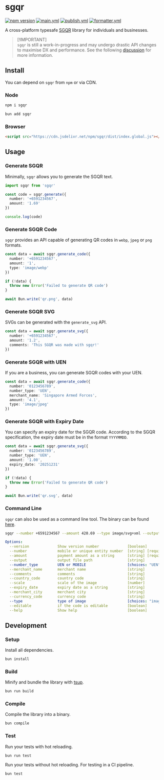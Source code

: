 # sgqr

[![npm version](https://badge.fury.io/js/sgqr.svg)](https://www.npmjs.com/package/sgqr)
[![main.yml](https://github.com/winstxnhdw/sgqr/actions/workflows/main.yml/badge.svg)](https://github.com/winstxnhdw/sgqr/actions/workflows/main.yml)
[![publish.yml](https://github.com/winstxnhdw/sgqr/actions/workflows/publish.yml/badge.svg)](https://github.com/winstxnhdw/sgqr/actions/workflows/publish.yml)
[![formatter.yml](https://github.com/winstxnhdw/sgqr/actions/workflows/formatter.yml/badge.svg)](https://github.com/winstxnhdw/sgqr/actions/workflows/formatter.yml)

A cross-platform typesafe [SGQR](https://www.mas.gov.sg/development/e-payments/sgqr) library for individuals and businesses.

> [!IMPORTANT]\
> `sgqr` is still a work-in-progress and may undergo drastic API changes to maximise DX and performance. See the following [discussion](https://github.com/winstxnhdw/sgqr/discussions/28) for more information.

## Install

You can depend on `sgqr` from `npm` or via CDN.

### Node

```bash
npm i sgqr
```

```bash
bun add sgqr
```

### Browser

```html
<script src="https://cdn.jsdelivr.net/npm/sgqr/dist/index.global.js"></script>
```

## Usage

### Generate SGQR

Minimally, `sgqr` allows you to generate the SGQR text.

```ts
import sgqr from 'sgqr'

const code = sgqr.generate({
  number: '+6591234567',
  amount: '1.69'
})

console.log(code)
```

### Generate SGQR Code

`sgqr` provides an API capable of generating QR codes in `webp`, `jpeg` or `png` formats.

```ts
const data = await sgqr.generate_code({
  number: '+6591234567',
  amount: '1',
  type: 'image/webp'
})

if (!data) {
  throw new Error('Failed to generate QR code')
}

await Bun.write('qr.png', data)
```

### Generate SGQR SVG

SVGs can be generated with the `generate_svg` API.

```ts
const data = await sgqr.generate_svg({
  number: '+6591234567',
  amount: '1.2',
  comments: 'This SGQR was made with sgqr!'
})
```

### Generate SGQR with UEN

If you are a business, you can generate SGQR codes with your UEN.

```ts
const data = await sgqr.generate_code({
  number: '0123456789',
  number_type: 'UEN',
  merchant_name: 'Singapore Armed Forces',
  amount: '4.1',
  type: 'image/jpeg'
})
```

### Generate SGQR with Expiry Date

You can specify an expiry date for the SGQR code. According to the SGQR specification, the expiry date must be in the format `YYYYMMDD`.

```ts
const data = await sgqr.generate_svg({
  number: '0123456789',
  number_type: 'UEN',
  amount: '1.00',
  expiry_date: '20251231'
})

if (!data) {
  throw new Error('Failed to generate QR code')
}

await Bun.write('qr.svg', data)
```

### Command Line

`sgqr` can also be used as a command line tool. The binary can be found [here](https://github.com/winstxnhdw/sgqr/releases).

```bash
sgqr --number +6591234567 --amount 420.69 --type image/svg+xml --output qr.svg
```

```yml
Options:
  --version             Show version number             [boolean]
  --number              mobile or unique entity number  [string] [required]
  --amount              payment amount as a string      [string] [required]
  --output              output file path                [string]
  --number_type         UEN or MOBILE                   [choices: "UEN", "MOBILE"]
  --merchant_name       merchant name                   [string]
  --comments            comments                        [string]
  --country_code        country code                    [string]
  --scale               scale of the image              [number]
  --expiry_date         expiry date as a string         [string]
  --merchant_city       merchant city                   [string]
  --currency_code       currency code                   [string]
  --type                type of image                   [choices: "image/webp", "image/jpeg", "image/svg+xml"]
  --editable            if the code is editable         [boolean]
  --help                Show help                       [boolean]
```

## Development

### Setup

Install all dependencies.

```bash
bun install
```

### Build

Minify and bundle the library with [tsup](https://github.com/egoist/tsup).

```bash
bun run build
```

### Compile

Compile the library into a binary.

```bash
bun compile
```

### Test

Run your tests with hot reloading.

```bash
bun run test
```

Run your tests without hot reloading. For testing in a CI pipeline.

```bash
bun test
```
